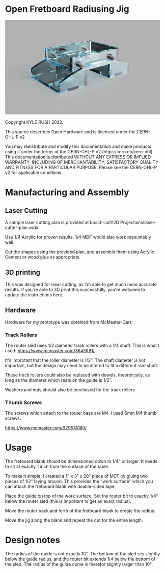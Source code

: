 # Open Fretboard Radiusing Jig

![Fretboard radius jig render](./bosch-colt/Renders/freatboard-radiusing-jig-render.png)

Copyright KYLE RUSH 2022.

This source describes Open Hardware and is licensed under the CERN-OHL-P
v2

You may redistribute and modify this documentation and make products
using it under the terms of the CERN-OHL-P v2 (https:/cern.ch/cern-ohl).
This documentation is distributed WITHOUT ANY EXPRESS OR IMPLIED
WARRANTY, INCLUDING OF MERCHANTABILITY, SATISFACTORY QUALITY
AND FITNESS FOR A PARTICULAR PURPOSE. Please see the CERN-OHL-P v2
for applicable conditions

# Manufacturing and Assembly

## Laser Cutting

A sample laser cutting plan is provided at bosch-colt\2D Projections\laser-cutter-plan.vsdx.

Use 1/4 Acrylic for proven results. 1/4 MDF would also work presumably well.

Cut the shapes using the provided plan, and assemble them using Acrylic Cement or wood glue as appropriate.

## 3D printing

This was designed for laser cutting, as I'm able to get much more accurate results. If you're able to 3D print this successfully, you're welcome to update the instructions here.

## Hardware

Hardware for my prototype was obtained from McMaster-Carr. 

### Track Rollers

The router sled uses 1/2 diameter track rollers with a 1/4 shaft. This is what I used: https://www.mcmaster.com/3643K81/

It's improtant that the roller diameter is 1/2". The shaft diameter is not important, but the design may need to be altered to fit a different size shaft.

These track rollers could also be replaced with dowels, theoretically, as long as the diameter which rests on the guide is 1/2".

Washers and nuts should also be purchased for the track rollers

### Thumb Screws

The screws which attach to the router base are M4. I used 6mm M4 thumb screws.

https://www.mcmaster.com/92957A180/

# Usage

The fretboard blank should be dimensioned down to 1/4" or larger. It needs to sit at exactly 1 inch from the surface of the table.

To make it simple, I created a 1" x 3" x 20" piece of MDF by gluing two pieces of 1/2" laying around. This provides the "work surface" which you can attach the fretboard blank with double-sided tape.

Place the guide on top of the work surface. Set the router bit to exactly 1/4" below the router sled (this is important to get an exact radius).

Move the router back and forth of the fretboard blank to create the radius.

Move the jig along the blank and repeat the cut for the entire length.

# Design notes

The radius of the guide is not exactly 10". The bottom of the sled sits slightly below the guide radius, and the router bit extends 1/4 below the bottom of the sled. The radius of the guide curve is therefor slightly larger than 10".
